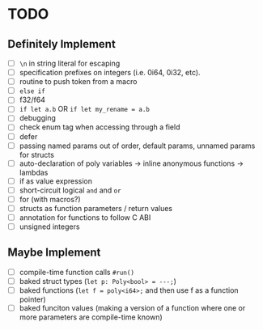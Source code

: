 # TODO

## Definitely Implement

- [ ] `\n` in string literal for escaping
- [ ] specification prefixes on integers (i.e. 0i64, 0i32, etc).
- [ ] routine to push token from a macro
- [ ] `else if`
- [ ] f32/f64
- [ ] `if let a.b` OR `if let my_rename = a.b`
- [ ] debugging
- [ ] check enum tag when accessing through a field
- [ ] defer
- [ ] passing named params out of order, default params, unnamed params for structs
- [ ] auto-declaration of poly variables -> inline anonymous functions -> lambdas
- [ ] if as value expression
- [ ] short-circuit logical `and` and `or`
- [ ] for (with macros?)
- [ ] structs as function parameters / return values
- [ ] annotation for functions to follow C ABI
- [ ] unsigned integers

## Maybe Implement

- [ ] compile-time function calls `#run()`
- [ ] baked struct types (`let p: Poly<bool> = ---;`)
- [ ] baked functions (`let f = poly<i64>;` and then use f as a function pointer)
- [ ] baked funciton values (making a version of a function where one or more parameters are compile-time known)
